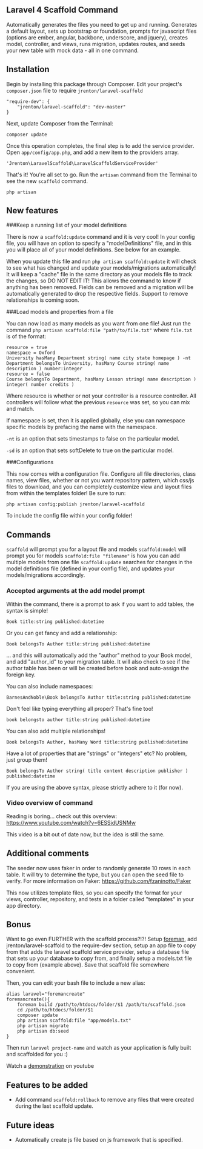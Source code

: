 ## Laravel 4 Scaffold Command

Automatically generates the files you need to get up and running. Generates a default layout, sets up bootstrap or foundation, prompts for javascript files (options are ember, angular, backbone, underscore, and jquery), creates model, controller, and views, runs migration, updates routes, and seeds your new table with mock data - all in one command.

## Installation

Begin by installing this package through Composer. Edit your project's `composer.json` file to require `jrenton/laravel-scaffold`

    "require-dev": {
		"jrenton/laravel-scaffold": "dev-master"
	}

Next, update Composer from the Terminal:

    composer update

Once this operation completes, the final step is to add the service provider. Open `app/config/app.php`, and add a new item to the providers array.

    'Jrenton\LaravelScaffold\LaravelScaffoldServiceProvider'

That's it! You're all set to go. Run the `artisan` command from the Terminal to see the new `scaffold` command.

    php artisan

## New features

###Keep a running list of your model definitions

There is now a `scaffold:update` command and it is very cool! In your config file, you will have an option
to specify a "modelDefinitions" file, and in this you will place all of your model definitions. See below
for an example.

When you update this file and run `php artisan scaffold:update` it will check to see what
has changed and update your models/migrations automatically! It will keep a "cache" file in the
same directory as your models file to track the changes, so DO NOT EDIT IT! This allows the command to
know if anything has been removed. Fields can be removed and a migration will be automatically generated
to drop the respective fields. Support to remove relationships is coming soon.

###Load models and properties from a file

You can now load as many models as you want from one file! Just run the command `php artisan scaffold:file "path/to/file.txt"` where `file.txt` is of the format:

    resource = true
    namespace = Oxford
    University hasMany Department string( name city state homepage ) -nt
    Department belongsTo University, hasMany Course string( name description ) number:integer
    resource = false
    Course belongsTo Department, hasMany Lesson string( name description ) integer( number credits )

Where resource is whether or not your controller is a resource controller. All controllers will follow what the previous `resource` was set, so you can mix and match.

If namespace is set, then it is applied globally, else you can namespace specific models by prefacing the name with the namespace.

`-nt` is an option that sets timestamps to false on the particular model.

`-sd` is an option that sets softDelete to true on the particular model.

###Configurations

This now comes with a configuration file. Configure all file directories, class names, view files, whether or not you want repository pattern, which css/js files to download, and you can completely customize view and layout files from within the templates folder! Be sure to run:

`php artisan config:publish jrenton/laravel-scaffold`

To include the config file within your config folder!

## Commands

`scaffold` will prompt you for a layout file and models
`scaffold:model` will prompt you for models
`scaffold:file "filename"` is how you can add multiple models from one file
`scaffold:update` searches for changes in the model definitions file (defined in your config file), and updates your models/migrations accordingly.

### Accepted arguments at the add model prompt

Within the command, there is a prompt to ask if you want to add tables, the syntax is simple!

`Book title:string published:datetime`

Or you can get fancy and add a relationship:

`Book belongsTo Author title:string published:datetime`

... and this will automatically add the "author" method to your Book model, and add "author_id" to your migration table. It will also check to see if the author table has been or will be created before book and auto-assign the foreign key.

You can also include namespaces:

`BarnesAndNoble\Book belongsTo Author title:string published:datetime`

Don't feel like typing everything all proper? That's fine too!

`book belongsto author title:string published:datetime`

You can also add multiple relationships!

`Book belongsTo Author, hasMany Word title:string published:datetime`

Have a lot of properties that are "strings" or "integers" etc? No problem, just group them!

`Book belongsTo Author string( title content description publisher ) published:datetime`

If you are using the above syntax, please strictly adhere to it (for now).

### Video overview of command

Reading is boring... check out this overview: https://www.youtube.com/watch?v=6ESSjdUSNMw

This video is a bit out of date now, but the idea is still the same.

## Additional comments

The seeder now uses faker in order to randomly generate 10 rows in each table. It will try to determine the type, but you can open the seed file to verify. For more information on Faker: https://github.com/fzaninotto/Faker

This now utilizes template files, so you can specify the format for your views, controller, repository, and tests in a folder called "templates" in your app directory.

## Bonus

Want to go even FURTHER with the scaffold process?!?! Setup [foreman](https://github.com/Indatus/foreman), add jrenton/laravel-scaffold to the require-dev section, setup an app file to copy from that adds the laravel scaffold service provider, setup a database file that sets up your database to copy from, and finally setup a models.txt file to copy from (example above). Save that scaffold file somewhere convenient.

Then, you can edit your bash file to include a new alias:

    alias laravel="foremancreate"
    foremancreate(){
        foreman build /path/to/htdocs/folder/$1 /path/to/scaffold.json
        cd /path/to/htdocs/folder/$1
        composer update
        php artisan scaffold:file "app/models.txt"
        php artisan migrate
        php artisan db:seed
    }

Then run `laravel project-name` and watch as your application is fully built and scaffolded for you :)

Watch a [demonstration](http://youtu.be/e7otZWQSqrY) on youtube

## Features to be added

- Add command `scaffold:rollback` to remove any files that were created during the last scaffold update.

## Future ideas

- Automatically create js file based on js framework that is specified.
